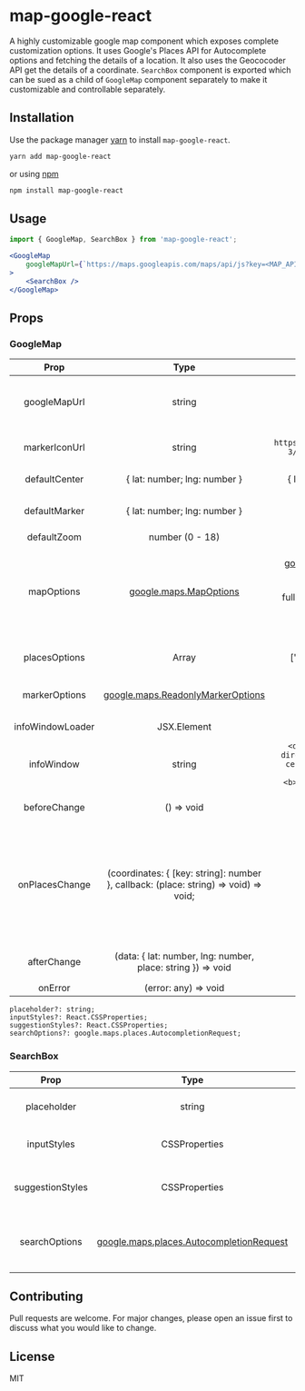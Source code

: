 # map-google-react

A highly customizable google map component which exposes complete customization options. It uses Google's Places API for Autocomplete options and fetching the details of a location. It also uses the Geococoder API get the details of a coordinate. 
`SearchBox` component is exported which can be sued as a child of `GoogleMap` component separately to make it customizable and controllable separately.

## Installation

Use the package manager [yarn](https://classic.yarnpkg.com/en/docs/install) to install `map-google-react`.

```bash
yarn add map-google-react
```

or using [npm](https://www.npmjs.com/get-npm)

```bash
npm install map-google-react
```


## Usage

```jsx
import { GoogleMap, SearchBox } from 'map-google-react';
```

```jsx
<GoogleMap
    googleMapUrl={`https://maps.googleapis.com/maps/api/js?key=<MAP_API_KEY>&libraries=places,geocoder`}
>
    <SearchBox />
</GoogleMap>
```

## Props

### GoogleMap

|     Prop     |       Type      | Default |             Description               |
| :----------: | :-------------: | :-----: | :-----------------------------------: |
| googleMapUrl |     string      |  -  | Google map url with API key. (libraries needed: places & geocoder) Ex: `https://maps.googleapis.com/maps/api/js?key=<MAP_API_KEY>&libraries=places,geocoder` |
| markerIconUrl |     string      |  `https://maps.gstatic.com/mapfiles/api-3/images/spotlight-poi2_hdpi.png`  | Url for the marker icon. Image located on the url should be of expected size of the marker. |
| defaultCenter |     { lat: number; lng: number }      |  { lat: 26.850000, lng: 80.949997 }  | Default center for the map when it is loaded |
| defaultMarker |     { lat: number; lng: number }      |  -  | Default marker to be diplayed on map when it is loaded. This overrides `defaultCenter` prop. |
| defaultZoom |     number (0 - 18)      |  14  | Default zoom factor for the google map |
| mapOptions |     [google.maps.MapOptions](https://developers.google.com/maps/documentation/javascript/reference/map#MapOptions)      | { mapTypeId: [google.maps.MapTypeId.ROADMAP](https://developers.google.com/maps/documentation/javascript/maptypes#BasicMapTypes), mapTypeControl: false, streetViewControl: false, fullscreenControl: false, scaleControl: false, zoomControl: true, disableDoubleClickZoom: true, clickableIcons: false } | Fields array accepted by Google maps `Places API`. This is going to save your cost. :D |
| placesOptions |     Array<string>      |  ['geometry', 'formatted_address']  | Fields array accepted by Google maps `Places API`. This is going to save your cost. :D |
| markerOptions |     [google.maps.ReadonlyMarkerOptions](https://developers.google.com/maps/documentation/javascript/reference/marker#MarkerOptions)      |  -  | Marker options to customize marker. (Note: `markerIconUrl` has precedence over the `icon` prop here) |
| infoWindowLoader |     JSX.Element      |  -  | Loader to show inside info window till the details are loaded |
| infoWindow |     string      |  `<div style="display: flex; flex-direction: column; justify-content: center; font-size: 0.918rem; min-height: 28px;"><b>mainText</b>secondaryText</div>`  | Stringified element for Info Window with `mainText` and `secondaryText` in place. These keywords are replaced with actual values. |
| beforeChange |    () => void      |  -  | Gets called before the change starts. In case you need to disable any confirm button in place till new location is selected. |
| onPlacesChange | (coordinates: { [key: string]: number }, callback: (place: string) => void) => void; |  -  | Receives the coordinates `{ lat, lng }` and then expects user to do `callback` with the location text separated by hyphen (-). eg: 'Para - Lucknow'. This is helpful when we fetch the location from coordinates on our own server to create a database, and then pass that to `callback` so next time for a same request we don't need to fetch details from google. This will bypass the `Geocoder API` and more savings. :D |
| afterChange |    (data: { lat: number, lng: number, place: string }) => void |  -  | Gets called once map is finished updating and returns the final lat, lng and the location text |
| onError |    (error: any) => void |  -  | Gets called an error is ocurred |



    placeholder?: string;
    inputStyles?: React.CSSProperties;
    suggestionStyles?: React.CSSProperties;
    searchOptions?: google.maps.places.AutocompletionRequest;

### SearchBox

|     Prop     |       Type      | Default |             Description               |
| :----------: | :-------------: | :-----: | :-----------------------------------: |
| placeholder |     string      | 'Search location' | Placeholder for the search input |
| inputStyles |     CSSProperties      | - | Custom styles for the input element |
| suggestionStyles |     CSSProperties      | - | Custom styles for a single suggestion in autocomplete |
| searchOptions |     [google.maps.places.AutocompletionRequest](https://developers.google.com/maps/documentation/javascript/reference/places-autocomplete-service#AutocompletionRequest)      | - | Custom options for the AutoComplete API |

## Contributing

Pull requests are welcome. For major changes, please open an issue first to discuss what you would like to change.

## License

MIT
